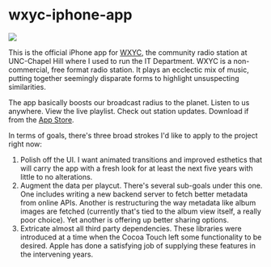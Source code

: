 wxyc-iphone-app
===============

![](https://raw.github.com/jakebromberg/wxyc-iphone-app/master/Resources/mockups/xyc%20listening%20view.png)

This is the official iPhone app for [WXYC](http://wxyc.org/), the community radio station at UNC-Chapel Hill where I used to run the IT Department. WXYC is a non-commercial, free format radio station. It plays an ecclectic mix of music, putting together seemingly disparate forms to highlight unsuspecting similarities.

The app basically boosts our broadcast radius to the planet. Listen to us anywhere. View the live playlist. Check out station updates. Download if from the [App Store](https://itunes.apple.com/us/app/wxyc-radio/id353182815?mt=8).

In terms of goals, there's three broad strokes I'd like to apply to the project right now:

1. Polish off the UI. I want animated transitions and improved esthetics that will carry the app with a fresh look for at least the next five years with little to no alterations.
2. Augment the data per playcut. There's several sub-goals under this one. One includes writing a new backend server to fetch better metadata from online APIs. Another is restructuring the way metadata like album images are fetched (currently that's tied to the album view itself, a really poor choice). Yet another is offering up better sharing options.
3. Extricate almost all third party dependencies. These libraries were introduced at a time when the Cocoa Touch left some functionality to be desired. Apple has done a satisfying job of supplying these features in the intervening years.
